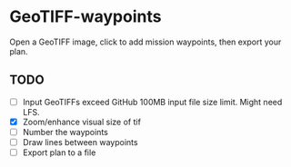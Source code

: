 # GeoTIFF-waypoints
Open a GeoTIFF image, click to add mission waypoints, then export your plan.


## TODO
- [ ] Input GeoTIFFs exceed GitHub 100MB input file size limit. Might need LFS.
- [x] Zoom/enhance visual size of tif
- [ ] Number the waypoints
- [ ] Draw lines between waypoints
- [ ] Export plan to a file